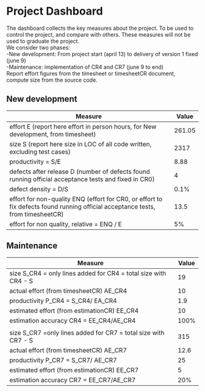 # Project Dashboard

The dashboard collects the key measures about the project.
To be used to control the project, and compare with others. These measures will not be used to graduate the project. <br>
We consider two phases: <br>
-New development: From project start (april 13) to delivery of version 1 fixed (june 9)  <br>
-Maintenance: implementation of CR4 and CR7 (june 9 to end)   <br>
Report effort figures from the timesheet or timesheetCR document, compute size from the source code.

## New development 
| Measure                                                                                                                         | Value  |
| ------------------------------------------------------------------------------------------------------------------------------- | ------ |
| effort E (report here effort in person hours, for New development, from timesheet)                                              | 261.05 |
| size S (report here size in LOC of all code written, excluding test cases)                                                      | 2317   |
| productivity = S/E                                                                                                              | 8.88   |
| defects after release D (number of defects found running official acceptance tests and fixed in CR0)                            | 4      |
| defect density = D/S                                                                                                            | 0.1%   |
| effort for non-quality ENQ (effort for CR0, or effort to fix defects found running official acceptance tests, from timesheetCR) | 13.5   |
| effort for non quality, relative = ENQ / E                                                                                      | 5%     |

## Maintenance

| Measure                                                         | Value |
| --------------------------------------------------------------- | ----- |
| size S_CR4 = only lines added for CR4 = total size with CR4 - S | 19    |
| actual effort (from timesheetCR) AE_CR4                         | 10    |
| productivity P_CR4 = S_CR4/ EA_CR4                              | 1.9   |
| estimated effort (from estimationCR) EE_CR4                     | 10    |
| estimation accuracy CR4 = EE_CR4/AE_CR4                         | 100%  |
|                                                                 |       |
| size S_CR7 =only lines added for CR7 = total size with CR7 - S  | 315   |
| actual effort (from timesheetCR) AE_CR7                         | 12.6  |
| productivity P_CR7 = S_CR7/ AE_CR7                              | 25    |
| estimated effort (from estimationCR) EE_CR7                     | 5     |
| estimation accuracy CR7 = EE_CR7/AE_CR7                         | 20%   |